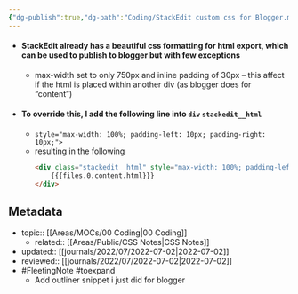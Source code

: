 ```yaml
---
{"dg-publish":true,"dg-path":"Coding/StackEdit custom css for Blogger.md","permalink":"/coding/stack-edit-custom-css-for-blogger/","title":"StackEdit custom css for Blogger"}
---
```



- #### StackEdit already has a beautiful css formatting for html export, which can be used to publish to blogger but with few exceptions
	- max-width set to only 750px and inline padding of 30px – this affect if the html is placed within another div (as blogger does for “content”)
- #### To override this, I add the following line into `div` `stackedit__html`
	- `style="max-width: 100%; padding-left: 10px; padding-right: 10px;">`
	- resulting in the following
		```html
		<div class="stackedit__html" style="max-width: 100%; padding-left: 10px; padding-right: 10px;">
			{{{files.0.content.html}}}
		</div>
		```

## Metadata
- topic:: [[Areas/MOCs/00 Coding\|00 Coding]]
	- related:: [[Areas/Public/CSS Notes\|CSS Notes]]
- updated:: [[journals/2022/07/2022-07-02\|2022-07-02]]
- reviewed:: [[journals/2022/07/2022-07-02\|2022-07-02]]
- #FleetingNote #toexpand 
	- Add outliner snippet i just did for blogger
